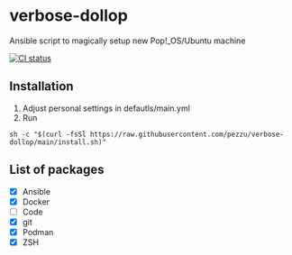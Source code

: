 # verbose-dollop
Ansible script to magically setup new Pop!_OS/Ubuntu machine

[![CI status](https://github.com/pezzu/verbose-dollop/actions/workflows/ci.yml/badge.svg)](https://github.com/pezzu/verbose-dollop/actions/workflows/ci.yml)

## Installation
1. Adjust personal settings in defautls/main.yml
1. Run

```
sh -c "$(curl -fsSl https://raw.githubusercontent.com/pezzu/verbose-dollop/main/install.sh)"
```


## List of packages

 - [x] Ansible
 - [x] Docker
 - [ ] Code
 - [x] git
 - [x] Podman
 - [x] ZSH